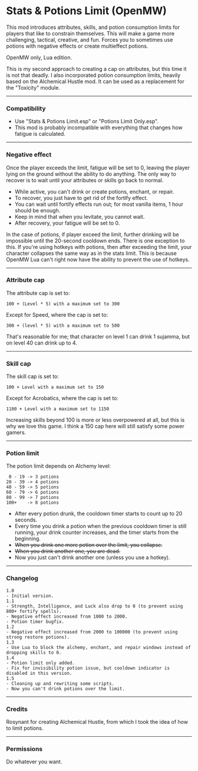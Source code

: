 # Stats & Potions Limit (OpenMW)

This mod introduces attributes, skills, and potion consumption limits for players that like to constrain themselves. This will make a game more challenging, tactical, creative, and fun. Forces you to sometimes use potions with negative effects or create multieffect potions.

OpenMW only, Lua edition.

This is my second approach to creating a cap on attributes, but this time it is not that deadly. I also incorporated potion consumption limits, heavily based on the Alchemical Hustle mod. It can be used as a replacement for the "Toxicity" module.

------------------------------------------------------------

### Compatibility

- Use "Stats & Potions Limit.esp" or "Potions Limit Only.esp".
- This mod is probably incompatible with everything that changes how fatigue is calculated.

------------------------------------------------------------

### Negative effect

Once the player exceeds the limit, fatigue will be set to 0, leaving the player lying on the ground without the ability to do anything. The only way to recover is to wait until your attributes or skills go back to normal.

- While active, you can't drink or create potions, enchant, or repair.
- To recover, you just have to get rid of the fortify effect.
- You can wait until fortify effects run out; for most vanilla items, 1 hour should be enough.
- Keep in mind that when you levitate, you cannot wait.
- After recovery, your fatigue will be set to 0.

In the case of potions, if player exceed the limit, further drinking will be impossible until the 20-second cooldown ends. There is one exception to this. If you're using hotkeys with potions, then after exceeding the limit, your character collapses the same way as in the stats limit. This is because OpenMW Lua can't right now have the ability to prevent the use of hotkeys.

------------------------------------------------------------

### Attribute cap

The attribute cap is set to:
```
100 + (Level * 5) with a maximum set to 300
```
Except for Speed, where the cap is set to:
```
300 + (level * 5) with a maximum set to 500
```
That's reasonable for me; that character on level 1 can drink 1 sujamma, but on level 40 can drink up to 4.

------------------------------------------------------------

### Skill cap

The skill cap is set to:
```
100 + Level with a maximum set to 150
```
Except for Acrobatics, where the cap is set to:
```
1100 + Level with a maximum set to 1150
```
Increasing skills beyond 100 is more or less overpowered at all, but this is why we love this game. I think a 150 cap here will still satisfy some power gamers.

------------------------------------------------------------

### Potion limit

The potion limit depends on Alchemy level:
```
 0 - 19 -> 3 potions
20 - 39 -> 4 potions
40 - 59 -> 5 potions
60 - 79 -> 6 potions
80 - 99 -> 7 potions
100+    -> 8 potions
```
- After every potion drunk, the cooldown timer starts to count up to 20 seconds.
- Every time you drink a potion when the previous cooldown timer is still running, your drink counter increases, and the timer starts from the beginning.
- <s>When you drink one more potion over the limit, you collapse.</s>
- <s>When you drink another one, you are dead.</s>
- Now you just can't drink another one (unless you use a hotkey).

------------------------------------------------------------

### Changelog
```
1.0
- Initial version.
1.1
- Strength, Intelligence, and Luck also drop to 0 (to prevent using 800+ fortify spells).
- Negative effect increased from 1000 to 2000.
- Potion timer bugfix.
1.2
- Negative effect increased from 2000 to 100000 (to prevent using strong restore potions).
1.3
- Use Lua to block the alchemy, enchant, and repair windows instead of dropping skills to 0.
1.4
- Potion limit only added.
- Fix for invisibility potion issue, but cooldown indicator is disabled in this version.
1.5
- Cleaning up and rewriting some scripts.
- Now you can't drink potions over the limit.
```

------------------------------------------------------------

### Credits
Rosynant for creating Alchemical Hustle, from which I took the idea of how to limit potions.

------------------------------------------------------------

### Permissions
Do whatever you want.